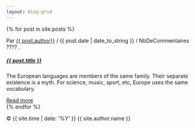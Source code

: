 ```yaml
---
layout: blog-grid
---
```


 {% for post in site.posts %}
						<!-- POST -->
							<div class="col-sm-6 col-md-6 col-lg-6 m-b-60">
								<div class="post">
									<div class="post-media">
										<a href="{{ BASE_PATH }}{{ post.url }}">
											<img src="assets/images/blog/blog-1.jpg" alt="">
										</a>
									</div>
									<div class="post-meta font-alt">
										Par <a href="#">{{ post.author}}</a> / {{ post.date | date_to_string }} / NbDeCommentaires ???? .
									</div>
									<div class="post-header">
										<h5 class="post-title font-alt">
											<a href="{{ BASE_PATH }}{{ post.url }}">{{ post.title }}</a>
										</h5>
									</div>
									<div class="post-entry">
										<p>The European languages are members of the same family. Their separate existence is a myth. For science, music, sport, etc, Europe uses the same vocabulary.</p>
									</div>
									<div class="post-more-link font-alt">
										<a href="{{ BASE_PATH }}{{ post.url }}">Read more</a>
									</div>
								</div>
							</div>
							<!-- /POST -->
  {% endfor %}





<p>&copy; {{ site.time | date: '%Y' }} {{ site.author.name }}
